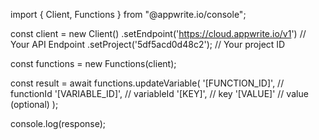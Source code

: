 import { Client, Functions } from "@appwrite.io/console";

const client = new Client()
    .setEndpoint('https://cloud.appwrite.io/v1') // Your API Endpoint
    .setProject('5df5acd0d48c2'); // Your project ID

const functions = new Functions(client);

const result = await functions.updateVariable(
    '[FUNCTION_ID]', // functionId
    '[VARIABLE_ID]', // variableId
    '[KEY]', // key
    '[VALUE]' // value (optional)
);

console.log(response);
